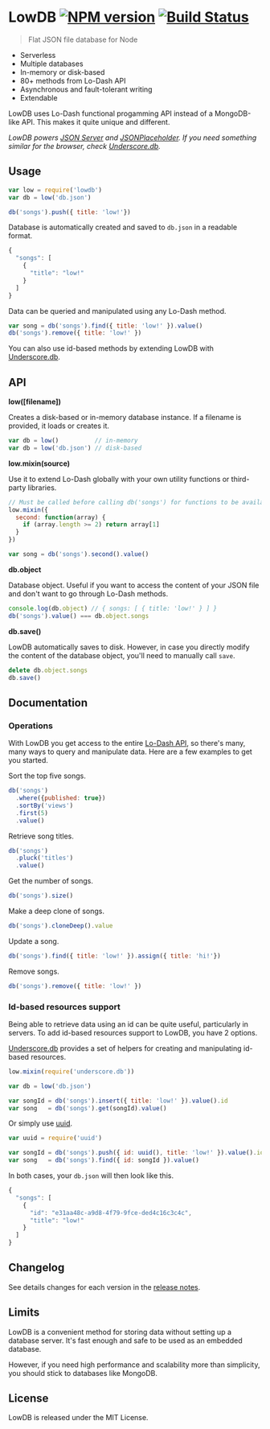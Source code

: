 # LowDB [![NPM version](https://badge.fury.io/js/lowdb.svg)](http://badge.fury.io/js/lowdb) [![Build Status](https://travis-ci.org/typicode/lowdb.svg?branch=master)](https://travis-ci.org/typicode/lowdb)

> Flat JSON file database for Node

* Serverless
* Multiple databases
* In-memory or disk-based
* 80+ methods from Lo-Dash API
* Asynchronous and fault-tolerant writing
* Extendable

LowDB uses Lo-Dash functional progamming API instead of a MongoDB-like API. This makes it quite unique and different.

_LowDB powers [JSON Server](https://github.com/typicode/json-server) and [JSONPlaceholder](http://jsonplaceholder.typicode.com/). If you need something similar for the browser, check [Underscore.db](https://github.com/typicode/underscore.db)._

## Usage

```javascript
var low = require('lowdb')
var db = low('db.json')

db('songs').push({ title: 'low!'})
```

Database is automatically created and saved to `db.json` in a readable format.

```javascript
{
  "songs": [
    {
      "title": "low!"
    }
  ]
}
```

Data can be queried and manipulated using any Lo-Dash method.

```javascript
var song = db('songs').find({ title: 'low!' }).value()
db('songs').remove({ title: 'low!' })
```

You can also use id-based methods by extending LowDB with [Underscore.db](https://github.com/typicode/underscore.db).

## API

__low([filename])__

Creates a disk-based or in-memory database instance. If a filename is provided, it loads or creates it.

```javascript
var db = low()          // in-memory
var db = low('db.json') // disk-based
```

__low.mixin(source)__

Use it to extend Lo-Dash globally with your own utility functions or third-party libraries.

```javascript
// Must be called before calling db('songs') for functions to be available.
low.mixin({
  second: function(array) {
    if (array.length >= 2) return array[1]
  }
})

var song = db('songs').second().value()
```

__db.object__

Database object. Useful if you want to access the content of your JSON file and don't want to go through Lo-Dash methods.

```javascript
console.log(db.object) // { songs: [ { title: 'low!' } ] }
db('songs').value() === db.object.songs
```

__db.save()__

LowDB automatically saves to disk. However, in case you directly modify the content of the database object, you'll need to manually call `save`.

```javascript
delete db.object.songs
db.save()
```

## Documentation

### Operations

With LowDB you get access to the entire [Lo-Dash API](http://lodash.com/), so there's many, many ways to query and manipulate data. Here are a few examples to get you started.

Sort the top five songs.

```javascript
db('songs')
  .where({published: true})
  .sortBy('views')
  .first(5)
  .value()
```

Retrieve song titles.

```javascript
db('songs')
  .pluck('titles')
  .value()
```

Get the number of songs.

```javascript
db('songs').size()
```

Make a deep clone of songs.

```javascript
db('songs').cloneDeep().value
```

Update a song.

```javascript
db('songs').find({ title: 'low!' }).assign({ title: 'hi!'})
```

Remove songs.

```javascript
db('songs').remove({ title: 'low!' })
```

### Id-based resources support

Being able to retrieve data using an id can be quite useful, particularly in servers. To add id-based resources support to LowDB, you have 2 options.

[Underscore.db](https://github.com/typicode/underscore.db) provides a set of helpers for creating and manipulating id-based resources.

```javascript
low.mixin(require('underscore.db'))

var db = low('db.json')

var songId = db('songs').insert({ title: 'low!' }).value().id
var song   = db('songs').get(songId).value()
```

Or simply use [uuid](https://github.com/broofa/node-uuid).

```javascript
var uuid = require('uuid')

var songId = db('songs').push({ id: uuid(), title: 'low!' }).value().id
var song   = db('songs').find({ id: songId }).value()
```

In both cases, your `db.json` will then look like this.

```javascript
{
  "songs": [
    {
      "id": "e31aa48c-a9d8-4f79-9fce-ded4c16c3c4c",
      "title": "low!"
    }
  ]
}
```

## Changelog

See details changes for each version in the [release notes](https://github.com/typicode/lowdb/releases).

## Limits

LowDB is a convenient method for storing data without setting up a database server. It's fast enough and safe to be used as an embedded database.

However, if you need high performance and scalability more than simplicity, you should stick to databases like MongoDB.

## License

LowDB is released under the MIT License.
